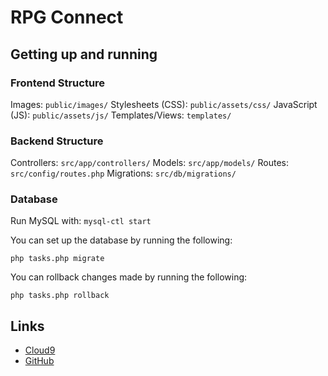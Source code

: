 # RPG Connect

## Getting up and running

### Frontend Structure

Images: `public/images/`
Stylesheets (CSS): `public/assets/css/`
JavaScript (JS): `public/assets/js/`
Templates/Views: `templates/`

### Backend Structure

Controllers: `src/app/controllers/`
Models: `src/app/models/`
Routes: `src/config/routes.php`
Migrations: `src/db/migrations/`

### Database

Run MySQL with: `mysql-ctl start`

You can set up the database by running the following:

`php tasks.php migrate`

You can rollback changes made by running the following:

`php tasks.php rollback`

## Links

- [Cloud9](https://ide.c9.io/sstenhouse/team_bits_bytes)
- [GitHub](https://github.com/team-bits-and-bytes/rpg-connect)